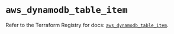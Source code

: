 # `aws_dynamodb_table_item`

Refer to the Terraform Registry for docs: [`aws_dynamodb_table_item`](https://registry.terraform.io/providers/hashicorp/aws/6.2.0/docs/resources/dynamodb_table_item).
